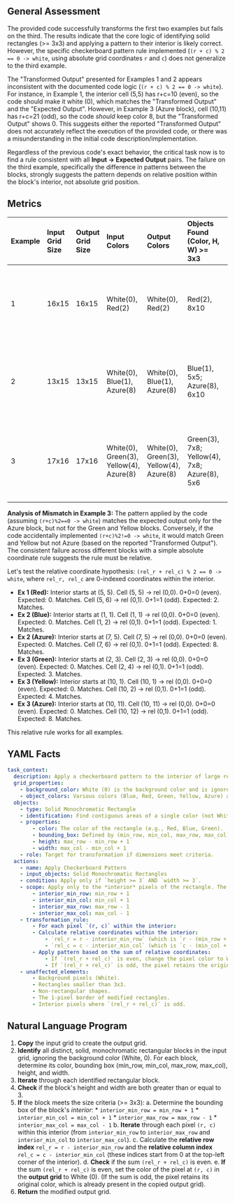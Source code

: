 ## General Assessment

The provided code successfully transforms the first two examples but fails on the third. The results indicate that the core logic of identifying solid rectangles (>= 3x3) and applying a pattern to their interior is likely correct. However, the specific checkerboard pattern rule implemented (`(r + c) % 2 == 0 -> white`, using absolute grid coordinates `r` and `c`) does not generalize to the third example.

The "Transformed Output" presented for Examples 1 and 2 appears inconsistent with the documented code logic (`(r + c) % 2 == 0 -> white`). For instance, in Example 1, the interior cell (5,5) has r+c=10 (even), so the code should make it white (0), which matches the "Transformed Output" and the "Expected Output". However, in Example 3 (Azure block), cell (10,11) has r+c=21 (odd), so the code *should* keep color 8, but the "Transformed Output" shows 0. This suggests either the reported "Transformed Output" does not accurately reflect the execution of the provided code, or there was a misunderstanding in the initial code description/implementation.

Regardless of the previous code's exact behavior, the critical task now is to find a rule consistent with all **Input -> Expected Output** pairs. The failure on the third example, specifically the difference in patterns between the blocks, strongly suggests the pattern depends on relative position within the block's interior, not absolute grid position.

## Metrics

| Example | Input Grid Size | Output Grid Size | Input Colors        | Output Colors       | Objects Found (Color, H, W) >= 3x3 | Pattern Match (Code vs Expected) | Notes                                                                 |
| :------ | :-------------- | :--------------- | :------------------ | :------------------ | :--------------------------------- | :------------------------------- | :-------------------------------------------------------------------- |
| 1       | 16x15           | 16x15            | White(0), Red(2)    | White(0), Red(2)    | Red(2), 8x10                       | True                             | Code output matches expected. Absolute rule `(r+c)%2==0 -> white` works here.   |
| 2       | 13x15           | 13x15            | White(0), Blue(1), Azure(8) | White(0), Blue(1), Azure(8) | Blue(1), 5x5; Azure(8), 6x10       | True                             | Code output matches expected. Absolute rule `(r+c)%2==0 -> white` works here.   |
| 3       | 17x16           | 17x16            | White(0), Green(3), Yellow(4), Azure(8) | White(0), Green(3), Yellow(4), Azure(8) | Green(3), 7x8; Yellow(4), 7x8; Azure(8), 5x6 | False (Pixels Off: 72)           | Code output differs significantly from expected for Green and Yellow blocks. |

**Analysis of Mismatch in Example 3:**
The pattern applied by the code (assuming `(r+c)%2==0 -> white`) matches the expected output only for the Azure block, but not for the Green and Yellow blocks. Conversely, if the code accidentally implemented `(r+c)%2!=0 -> white`, it would match Green and Yellow but not Azure (based on the reported "Transformed Output"). The consistent failure across different blocks with a simple absolute coordinate rule suggests the rule must be relative.

Let's test the relative coordinate hypothesis: `(rel_r + rel_c) % 2 == 0 -> white`, where `rel_r, rel_c` are 0-indexed coordinates within the interior.
-   **Ex 1 (Red):** Interior starts at (5, 5). Cell (5, 5) -> rel (0,0). 0+0=0 (even). Expected: 0. Matches. Cell (5, 6) -> rel (0,1). 0+1=1 (odd). Expected: 2. Matches.
-   **Ex 2 (Blue):** Interior starts at (1, 1). Cell (1, 1) -> rel (0,0). 0+0=0 (even). Expected: 0. Matches. Cell (1, 2) -> rel (0,1). 0+1=1 (odd). Expected: 1. Matches.
-   **Ex 2 (Azure):** Interior starts at (7, 5). Cell (7, 5) -> rel (0,0). 0+0=0 (even). Expected: 0. Matches. Cell (7, 6) -> rel (0,1). 0+1=1 (odd). Expected: 8. Matches.
-   **Ex 3 (Green):** Interior starts at (2, 3). Cell (2, 3) -> rel (0,0). 0+0=0 (even). Expected: 0. Matches. Cell (2, 4) -> rel (0,1). 0+1=1 (odd). Expected: 3. Matches.
-   **Ex 3 (Yellow):** Interior starts at (10, 1). Cell (10, 1) -> rel (0,0). 0+0=0 (even). Expected: 0. Matches. Cell (10, 2) -> rel (0,1). 0+1=1 (odd). Expected: 4. Matches.
-   **Ex 3 (Azure):** Interior starts at (10, 11). Cell (10, 11) -> rel (0,0). 0+0=0 (even). Expected: 0. Matches. Cell (10, 12) -> rel (0,1). 0+1=1 (odd). Expected: 8. Matches.

This relative rule works for all examples.

## YAML Facts


```yaml
task_context:
  description: Apply a checkerboard pattern to the interior of large rectangular blocks.
  grid_properties:
    - background_color: White (0) is the background color and is ignored for transformations.
    - object_colors: Various colors (Blue, Red, Green, Yellow, Azure) are used for objects.
  objects:
    - type: Solid Monochromatic Rectangle
    - identification: Find contiguous areas of a single color (not White) that form a perfect rectangle.
    - properties:
        - color: The color of the rectangle (e.g., Red, Blue, Green).
        - bounding_box: Defined by (min_row, min_col, max_row, max_col).
        - height: max_row - min_row + 1
        - width: max_col - min_col + 1
    - role: Target for transformation if dimensions meet criteria.
  actions:
    - name: Apply Checkerboard Pattern
    - input_objects: Solid Monochromatic Rectangles
    - condition: Apply only if `height >= 3` AND `width >= 3`.
    - scope: Apply only to the *interior* pixels of the rectangle. The interior excludes the 1-pixel thick border.
        - interior_min_row: min_row + 1
        - interior_min_col: min_col + 1
        - interior_max_row: max_row - 1
        - interior_max_col: max_col - 1
    - transformation_rule:
        - For each pixel `(r, c)` within the interior:
        - Calculate relative coordinates within the interior:
            - `rel_r = r - interior_min_row` (which is `r - (min_row + 1)`)
            - `rel_c = c - interior_min_col` (which is `c - (min_col + 1)`)
        - Apply pattern based on the sum of relative coordinates:
            - If `(rel_r + rel_c)` is even, change the pixel color to White (0).
            - If `(rel_r + rel_c)` is odd, the pixel retains the original color of the rectangle.
    - unaffected_elements:
        - Background pixels (White).
        - Rectangles smaller than 3x3.
        - Non-rectangular shapes.
        - The 1-pixel border of modified rectangles.
        - Interior pixels where `(rel_r + rel_c)` is odd.
```


## Natural Language Program

1.  **Copy** the input grid to create the output grid.
2.  **Identify** all distinct, solid, monochromatic rectangular blocks in the input grid, ignoring the background color (White, 0). For each block, determine its color, bounding box (min_row, min_col, max_row, max_col), height, and width.
3.  **Iterate** through each identified rectangular block.
4.  **Check** if the block's height and width are both greater than or equal to 3.
5.  **If** the block meets the size criteria (>= 3x3):
    a.  Determine the bounding box of the block's *interior*:
        *   `interior_min_row = min_row + 1`
        *   `interior_min_col = min_col + 1`
        *   `interior_max_row = max_row - 1`
        *   `interior_max_col = max_col - 1`
    b.  **Iterate** through each pixel `(r, c)` within this interior (from `interior_min_row` to `interior_max_row` and `interior_min_col` to `interior_max_col`).
    c.  Calculate the **relative row index** `rel_r = r - interior_min_row` and the **relative column index** `rel_c = c - interior_min_col` (these indices start from 0 at the top-left corner of the interior).
    d.  **Check** if the sum `(rel_r + rel_c)` is even.
    e.  **If** the sum `(rel_r + rel_c)` is even, set the color of the pixel at `(r, c)` in the **output grid** to White (0). (If the sum is odd, the pixel retains its original color, which is already present in the copied output grid).
6.  **Return** the modified output grid.
